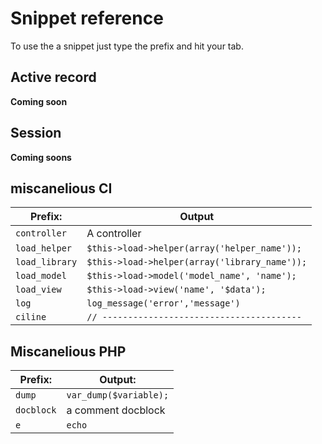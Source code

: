 Snippet reference
===================

To use the a snippet just type the prefix and hit your tab.

## Active record

**Coming soon**

## Session

**Coming soons**

## miscanelious CI

| Prefix:        | Output                                        |
| -------------- | --------------------------------------------- |
| `controller`   | A controller                                  |
| `load_helper`  | `$this->load->helper(array('helper_name'));`  |
| `load_library` | `$this->load->helper(array('library_name'));` |
| `load_model`   | `$this->load->model('model_name', 'name');`   |
| `load_view`    | `$this->load->view('name', '$data');`         |
| `log`          | `log_message('error','message')`              |
| `ciline`       | `// ---------------------------------------`  |

## Miscanelious PHP

| Prefix:    | Output:                 |
| ---------- | ----------------------- |
| `dump`     | `var_dump($variable);`  |
| `docblock` | a comment docblock      |
| `e`        | `echo`                  |
